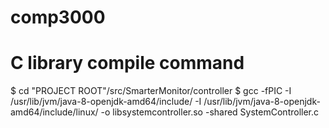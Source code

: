 # comp3000



# C library compile command

$ cd "PROJECT ROOT"/src/SmarterMonitor/controller
$ gcc -fPIC -I /usr/lib/jvm/java-8-openjdk-amd64/include/ -I /usr/lib/jvm/java-8-openjdk-amd64/include/linux/ -o libsystemcontroller.so  -shared SystemController.c
